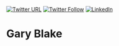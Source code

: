 [![Twitter URL](https://img.shields.io/twitter/url/https/twitter.com/garyjblake.svg?style=social&label=Follow%20%40garyjblake)](https://twitter.com/garyjblake)
[![Twitter Follow](https://img.shields.io/twitter/follow/garyjblake?color=1DA1F2&logo=twitter&style=for-the-badge)](https://twitter.com/garyjblake)
[![LinkedIn](https://img.shields.io/badge/Connect%20@garyjblake?style=for-the-badge&logo=linkedin)](https://linkedin.com/in/garyjblake)

# Gary Blake

